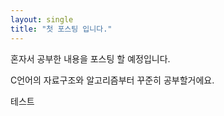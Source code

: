 ```yaml
---
layout: single
title: "첫 포스팅 입니다."
---
```

혼자서 공부한 내용을 포스팅 할 예정입니다.

C언어의 자료구조와 알고리즘부터 꾸준히 공부할거에요.

테스트
